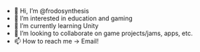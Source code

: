 - 👋 Hi, I’m @frodosynthesis
- 👀 I’m interested in education and gaming
- 🌱 I’m currently learning Unity
- 💞️ I’m looking to collaborate on game projects/jams, apps, etc.
- 📫 How to reach me -> Email!

<!---
frodosynthesis/frodosynthesis is a ✨ special ✨ repository because its `README.md` (this file) appears on your GitHub profile.
You can click the Preview link to take a look at your changes.
--->
